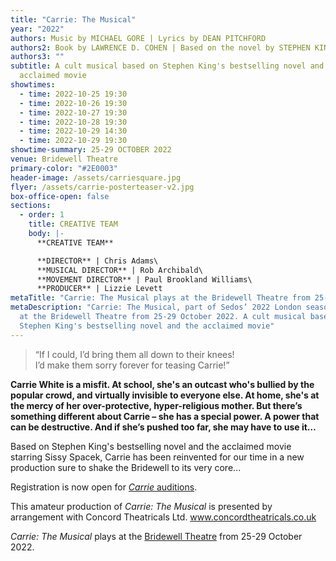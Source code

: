 ```yaml
---
title: "Carrie: The Musical"
year: "2022"
authors: Music by MICHAEL GORE | Lyrics by DEAN PITCHFORD
authors2: Book by LAWRENCE D. COHEN | Based on the novel by STEPHEN KING
authors3: ""
subtitle: A cult musical based on Stephen King's bestselling novel and the
  acclaimed movie
showtimes:
  - time: 2022-10-25 19:30
  - time: 2022-10-26 19:30
  - time: 2022-10-27 19:30
  - time: 2022-10-28 19:30
  - time: 2022-10-29 14:30
  - time: 2022-10-29 19:30
showtime-summary: 25-29 OCTOBER 2022
venue: Bridewell Theatre
primary-color: "#2E0003"
header-image: /assets/carriesquare.jpg
flyer: /assets/carrie-posterteaser-v2.jpg
box-office-open: false
sections:
  - order: 1
    title: CREATIVE TEAM
    body: |-
      **CREATIVE TEAM**

      **DIRECTOR** | Chris Adams\
      **MUSICAL DIRECTOR** | Rob Archibald\
      **MOVEMENT DIRECTOR** | Paul Brookland Williams\
      **PRODUCER** | Lizzie Levett
metaTitle: "Carrie: The Musical plays at the Bridewell Theatre from 25-29 October 2022"
metaDescription: "Carrie: The Musical, part of Sedos’ 2022 London season, plays
  at the Bridewell Theatre from 25-29 October 2022. A cult musical based on
  Stephen King's bestselling novel and the acclaimed movie"
---
```

> “If I could, I’d bring them all down to their knees!\
> I’d make them sorry forever for teasing Carrie!”

**Carrie White is a misfit. At school, she's an outcast who's bullied by the popular crowd, and virtually invisible to everyone else. At home, she's at the mercy of her over-protective, hyper-religious mother. But there’s something different about Carrie – she has a special power. A power that can be destructive. And if she’s pushed too far, she may have to use it…**

Based on Stephen King's bestselling novel and the acclaimed movie starring Sissy Spacek, Carrie has been reinvented for our time in a new production sure to shake the Bridewell to its very core...

Registration is now open for [*Carrie* auditions](https://sedos.co.uk/events/carrie-workshop-and-auditions). 

This amateur production of *Carrie: The Musical* is presented by arrangement with Concord Theatricals Ltd. www.concordtheatricals.co.uk

*Carrie: The Musical* plays at the [Bridewell Theatre](https://sedos.co.uk/venues/bridewell) from 25-29 October 2022.